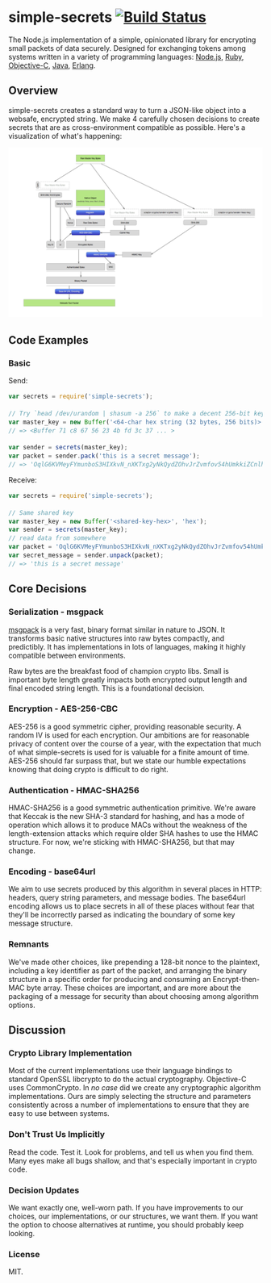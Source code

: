 
# simple-secrets [![Build Status](https://travis-ci.org/timshadel/simple-secrets.png?branch=master)](https://travis-ci.org/timshadel/simple-secrets)

The Node.js implementation of a simple, opinionated library for encrypting small packets of data securely. Designed for exchanging tokens among systems written in a variety of programming languages: [Node.js][simple-secrets], [Ruby][simple-secrets.rb], [Objective-C][SimpleSecrets], [Java][simple-secrets.java], [Erlang][simple_secrets.erl].

[simple-secrets]: https://github.com/timshadel/simple-secrets
[simple-secrets.rb]: https://github.com/timshadel/simple-secrets.rb
[SimpleSecrets]: https://github.com/timshadel/SimpleSecrets
[simple-secrets.java]: https://github.com/timshadel/simple-secrets.java
[simple_secrets.erl]: https://github.com/CamShaft/simple_secrets.erl

## Overview

simple-secrets creates a standard way to turn a JSON-like object into a websafe, encrypted string. We make 4 carefully chosen decisions to create secrets that are as cross-environment compatible as possible.  Here's a visualization of what's happening:

![A diagram of the process used by simple-secrets to pack native objects into encrypted, websafe strings.][packing]

[packing]: ./simple-secrets-packing.png "Overview of simple-secrets packing process"

## Code Examples

### Basic

Send:

```js
var secrets = require('simple-secrets');

// Try `head /dev/urandom | shasum -a 256` to make a decent 256-bit key
var master_key = new Buffer('<64-char hex string (32 bytes, 256 bits)>', 'hex');
// => <Buffer 71 c8 67 56 23 4b fd 3c 37 ... >

var sender = secrets(master_key);
var packet = sender.pack('this is a secret message');
// => 'OqlG6KVMeyFYmunboS3HIXkvN_nXKTxg2yNkQydZOhvJrZvmfov54hUmkkiZCnlhzyrlwOJkbV7XnPPbqvdzZ6TsFOO5YdmxjxRksZmeIhbhLaMiDbfsOuSY1dBn_ZgtYCw-FRIM'
```

Receive:

```js
var secrets = require('simple-secrets');

// Same shared key
var master_key = new Buffer('<shared-key-hex>', 'hex');
var sender = secrets(master_key);
// read data from somewhere
var packet = 'OqlG6KVMeyFYmunboS3HIXkvN_nXKTxg2yNkQydZOhvJrZvmfov54hUmkkiZCnlhzyrlwOJkbV7XnPPbqvdzZ6TsFOO5YdmxjxRksZmeIhbhLaMiDbfsOuSY1dBn_ZgtYCw-FRIM'
var secret_message = sender.unpack(packet);
// => 'this is a secret message'
```

## Core Decisions

### Serialization - msgpack

[msgpack][msgpack] is a very fast, binary format similar in nature to JSON. It transforms basic native structures into raw bytes compactly, and predictibly. It has implementations in lots of languages, making it highly compatible between environments.

Raw bytes are the breakfast food of champion crypto libs. Small is important byte length greatly impacts both encrypted output length and final encoded string length. This is a foundational decision.

[msgpack]: http://msgpack.org

### Encryption - AES-256-CBC

AES-256 is a good symmetric cipher, providing reasonable security. A random IV is used for each encryption. Our ambitions are for reasonable privacy of content over the course of a year, with the expectation that much of what simple-secrets is used for is valuable for a finite amount of time. AES-256 should far surpass that, but we state our humble expectations knowing that doing crypto is difficult to do right.

### Authentication - HMAC-SHA256

HMAC-SHA256 is a good symmetric authentication primitive. We're aware that Keccak is the new SHA-3 standard for hashing, and has a mode of operation which allows it to produce MACs without the weakness of the length-extension attacks which require older SHA hashes to use the HMAC structure. For now, we're sticking with HMAC-SHA256, but that may change.

### Encoding - base64url

We aim to use secrets produced by this algorithm in several places in HTTP: headers, query string parameters, and message bodies. The base64url encoding allows us to place secrets in all of these places without fear that they'll be incorrectly parsed as indicating the boundary of some key message structure.

### Remnants

We've made other choices, like prepending a 128-bit nonce to the plaintext, including a key identifier as part of the packet, and arranging the binary structure in a specific order for producing and consuming an Encrypt-then-MAC byte array. These choices are important, and are more about the packaging of a message for security than about choosing among algorithm options.

## Discussion

### Crypto Library Implementation

Most of the current implementations use their language bindings to standard OpenSSL libcrypto to do the actual cryptography. Objective-C uses CommonCrypto. In *no case* did we create any cryptographic algorithm implementations. Ours are simply selecting the structure and parameters consistently across a number of implementations to ensure that they are easy to use between systems.

### Don't Trust Us Implicitly

Read the code. Test it. Look for problems, and tell us when you find them. Many eyes make all bugs shallow, and that's especially important in crypto code.

### Decision Updates

We want exactly one, well-worn path. If you have improvements to our choices, our implementations, or our structures, we want them. If you want the option to choose alternatives at runtime, you should probably keep looking.

### License 

MIT.
